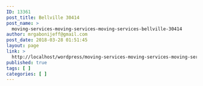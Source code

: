 ```yaml
---
ID: 13361
post_title: Bellville 30414
post_name: >
  moving-services-moving-services-moving-services-bellville-30414
author: mrgabonijeff@gmail.com
post_date: 2018-03-28 01:51:45
layout: page
link: >
  http://localhost/wordpress/moving-services-moving-services-moving-services-bellville-30414/
published: true
tags: [ ]
categories: [ ]
---
```

